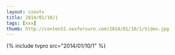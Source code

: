 ```yaml
--- 
layout: sieutv
title: 2014/01/10/1
tags: [xxx]
thumb: http://content2.sexforsure.com/2014/01/10/1/Video.jpg
---
```

{% include tvpro src="2014/01/10/1" %} 
